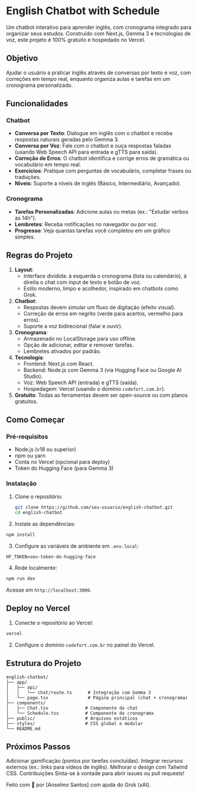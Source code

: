 # English Chatbot with Schedule

Um chatbot interativo para aprender inglês, com cronograma integrado para organizar seus estudos. Construído com Next.js, Gemma 3 e tecnologias de voz, este projeto é 100% gratuito e hospedado no Vercel.

## Objetivo
Ajudar o usuário a praticar inglês através de conversas por texto e voz, com correções em tempo real, enquanto organiza aulas e tarefas em um cronograma personalizado.

## Funcionalidades
### Chatbot
- **Conversa por Texto**: Dialogue em inglês com o chatbot e receba respostas naturais geradas pelo Gemma 3.
- **Conversa por Voz**: Fale com o chatbot e ouça respostas faladas (usando Web Speech API para entrada e gTTS para saída).
- **Correção de Erros**: O chatbot identifica e corrige erros de gramática ou vocabulário em tempo real.
- **Exercícios**: Pratique com perguntas de vocabulário, completar frases ou traduções.
- **Níveis**: Suporte a níveis de inglês (Básico, Intermediário, Avançado).

### Cronograma
- **Tarefas Personalizadas**: Adicione aulas ou metas (ex.: "Estudar verbos às 14h").
- **Lembretes**: Receba notificações no navegador ou por voz.
- **Progresso**: Veja quantas tarefas você completou em um gráfico simples.

## Regras do Projeto
1. **Layout**: 
   - Interface dividida: à esquerda o cronograma (lista ou calendário), à direita o chat com input de texto e botão de voz.
   - Estilo moderno, limpo e acolhedor, inspirado em chatbots como Grok.
2. **Chatbot**:
   - Respostas devem simular um fluxo de digitação (efeito visual).
   - Correção de erros em negrito (verde para acertos, vermelho para erros).
   - Suporte a voz bidirecional (falar e ouvir).
3. **Cronograma**:
   - Armazenado no LocalStorage para uso offline.
   - Opção de adicionar, editar e remover tarefas.
   - Lembretes ativados por padrão.
4. **Tecnologia**:
   - Frontend: Next.js com React.
   - Backend: Node.js com Gemma 3 (via Hugging Face ou Google AI Studio).
   - Voz: Web Speech API (entrada) e gTTS (saída).
   - Hospedagem: Vercel (usando o domínio `codefort.com.br`).
5. **Gratuito**: Todas as ferramentas devem ser open-source ou com planos gratuitos.

## Como Começar
### Pré-requisitos
- Node.js (v18 ou superior)
- npm ou yarn
- Conta no Vercel (opcional para deploy)
- Token do Hugging Face (para Gemma 3)

### Instalação
1. Clone o repositório:
   ```bash
   git clone https://github.com/seu-usuario/english-chatbot.git
   cd english-chatbot

2. Instale as dependências:
```bash
npm install
```

3. Configure as variáveis de ambiente em `.env.local`:
```text
HF_TOKEN=seu-token-do-hugging-face
```

4. Rode localmente:
```bash
npm run dev
```

Acesse em `http://localhost:3000`.

## Deploy no Vercel

1. Conecte o repositório ao Vercel:
```bash
vercel
```

2. Configure o domínio `codefort.com.br` no painel do Vercel.

## Estrutura do Projeto

```text
english-chatbot/
├── app/
│   ├── api/
│   │   └── chat/route.ts      # Integração com Gemma 3
│   └── page.tsx               # Página principal (chat + cronograma)
├── components/
│   ├── Chat.tsx              # Componente do chat
│   └── Schedule.tsx          # Componente do cronograma
├── public/                   # Arquivos estáticos
├── styles/                   # CSS global e modular
└── README.md
```

## Próximos Passos
Adicionar gamificação (pontos por tarefas concluídas).
Integrar recursos externos (ex.: links para vídeos de inglês).
Melhorar o design com Tailwind CSS.
Contribuições
Sinta-se à vontade para abrir issues ou pull requests!

Feito com 💙 por [Anselmo Santos] com ajuda do Grok (xAI).
